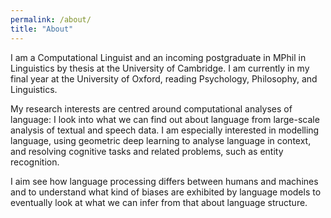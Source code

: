 ```yaml
---
permalink: /about/
title: "About"
---
```


I am a Computational Linguist and an incoming postgraduate in MPhil in Linguistics by thesis at the University of Cambridge. I am currently in my final year at the University of Oxford, reading Psychology, Philosophy, and Linguistics. 

My research interests are centred around computational analyses of language: I look into what we can find out about language from large-scale analysis of textual and speech data. I am especially interested in modelling language, using geometric deep learning to analyse language in context, and resolving cognitive tasks and related problems, such as entity recognition. 

I aim see how language processing differs between humans and machines and to understand what kind of biases are exhibited by language models to eventually look at what we can infer from that about language structure.
